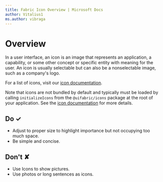 ```yaml
---
title: Fabric Icon Overview | Microsoft Docs
author: Vitalius1
ms.author: vibraga
---
```


# Overview
In a user interface, an icon is an image that represents an application, a capability, or some other concept or specific entity with meaning for the user. An icon is usually selectable but can also be a nonselectable image, such as a company's logo.

For a list of icons, visit our [icon documentation](https://developer.microsoft.com/en-us/fabric#/styles/web/icons).

Note that icons are not bundled by default and typically must be loaded by calling `initializeIcons` from the `@uifabric/icons` package at the root of your application. See the [icon documentation](https://developer.microsoft.com/en-us/fabric#/styles/web/icons#fabric-react) for more details.



## Do &#10003;
- Adjust to proper size to highlight importance but not occupying too much space.
- Be simple and concise.

## Don't &#10008;
- Use Icons to show pictures.
- Use photos or long sentences as icons.